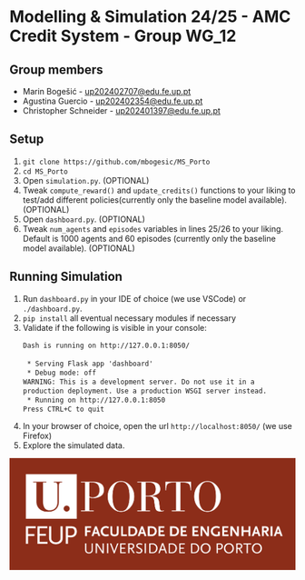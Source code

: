 # Modelling & Simulation 24/25 - AMC Credit System - Group WG_12

## Group members

- Marin Bogešić - <up202402707@edu.fe.up.pt>
- Agustina Guercio - <up202402354@edu.fe.up.pt>
- Christopher Schneider - <up202401397@edu.fe.up.pt>

## Setup

1. `git clone https://github.com/mbogesic/MS_Porto`
2. `cd MS_Porto`
3. Open `simulation.py`.   (OPTIONAL)
4. Tweak `compute_reward()` and `update_credits()` functions to your liking to test/add different policies(currently only the baseline model available).      (OPTIONAL)
5. Open `dashboard.py`.      (OPTIONAL)
6. Tweak `num_agents` and `episodes` variables in lines 25/26 to your liking. Default is 1000 agents and 60 episodes (currently only the baseline model available).    (OPTIONAL)

## Running Simulation
1. Run ```dashboard.py``` in your IDE of choice (we use VSCode) or `./dashboard.py`.
2. `pip install` all eventual necessary modules if necessary
3. Validate if the following is visible in your console:
    ```
    Dash is running on http://127.0.0.1:8050/
    
     * Serving Flask app 'dashboard'
     * Debug mode: off
    WARNING: This is a development server. Do not use it in a production deployment. Use a production WSGI server instead.
     * Running on http://127.0.0.1:8050
    Press CTRL+C to quit
    ```
4. In your browser of choice, open the url `http://localhost:8050/` (we use Firefox)
5. Explore the simulated data.

![FEUP LOGO](FEUP_LOGO.png)
